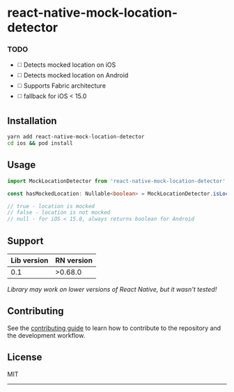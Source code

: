 # react-native-mock-location-detector

### TODO
- ◻️ Detects mocked location on iOS
- ◻️ Detects mocked location on Android
- ◻️ Supports Fabric architecture
- ◻️ fallback for iOS < 15.0

## Installation

```sh
yarn add react-native-mock-location-detector
cd ios && pod install
```

## Usage

```typescript
import MockLocationDetector from 'react-native-mock-location-detector'

const hasMockedLocation: Nullable<boolean> = MockLocationDetector.isLocationMocked()

// true - location is mocked
// false - location is not mocked
// null - for iOS < 15.0, always returns boolean for Android
```

## Support

| Lib version | RN version |
|-------------|------------|
| 0.1         | >0.68.0    |


*Library may work on lower versions of React Native, but it wasn't tested!*

## Contributing

See the [contributing guide](CONTRIBUTING.md) to learn how to contribute to the repository and the development workflow.

## License

MIT

---
